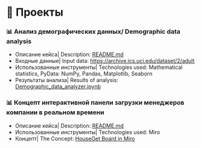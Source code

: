 
# 📂 Проекты


### 📊 Анализ демографических данных/ Demographic data analysis
* Описание кейса| Description: [README.md](https://github.com/debaggi/deBaggi-cases/blob/b1b2769cd3db26bfd7aa6600910a3abe8d0c1395/Demographic%20Data%20Analysis/README.md)
* Входные данные| Input data: https://archive.ics.uci.edu/dataset/2/adult
* Использованные инструменты| Technologies used: Mathematical statistics, PyData: NumPy, Pandas, Matplotlib, Seaborn
* Результаты анализа| Results of analysis: [Demographic_data_analyzer.ipynb](https://github.com/debaggi/DTCW-BZ-DA-ML-DS/blob/5eab2b0d6766aa907b359f5570a13be4a1389b50/Demographic_data_analyzer.ipynb)

### 📊 Концепт интерактивной панели загрузки менеджеров компании в реальном времени
* Описание кейса| Description: [README.md](https://github.com/debaggi/deBaggi-cases/blob/main/HouseGet/README.md)
* Использованные инструменты| Technologies used: Miro
* Концепт| The Concept: [HouseGet Board in Miro](https://miro.com/app/board/uXjVLr6Xs-I=/?share_link_id=817491458440)
